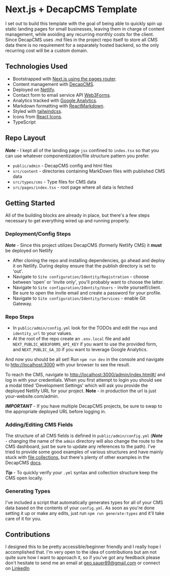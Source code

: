# Next.js + DecapCMS Template

I set out to build this template with the goal of being able to quickly spin up static landing pages for small businesses, leaving them in charge of content management, while avoiding any recurring monthly costs for the client. Since DecapCMS uses .md files in the project repo itself to store all CMS data there is no requirement for a separately hosted backend, so the only recurring cost will be a custom domain.

## Technologies Used

- Bootstrapped with [Next.js using the pages router](https://nextjs.org/learn-pages-router).
- Content management with [DecapCMS](https://decapcms.org/docs).
- Deployed on [Netlify](https://www.netlify.com/).
- Contact form to email service API [Web3Forms](https://web3forms.com/).
- Analytics tracked with [Google Analytics](https://developers.google.com/analytics/learn/beginners#step-1:-set-up-google-analytics).
- Markdown formatting with [ReactMarkdown](https://www.npmjs.com/package/react-markdown/v/8.0.6).
- Styled with [tailwindcss](https://tailwindcss.com/).
- Icons from [React Icons](https://www.npmjs.com/package/react-icons).
- TypeScript

## Repo Layout

_**Note**_ - I kept all of the landing page `jsx` confined to `index.tsx` so that you can use whatever componentization/file structure pattern you prefer.

- `public/admin` - DecapCMS config and html files
- `src/content` - directories containing MarkDown files with published CMS data
- `src/types/cms` - Type files for CMS data
- `src/pages/index.tsx` - root page where all data is fetched

## Getting Started

All of the building blocks are already in place, but there's a few steps necessary to get everything wired up and running properly.

### Deployment/Config Steps

_**Note**_ - Since this project utilizes DecapCMS (formerly Netlify CMS) it **must** be deployed on Netlify

- After cloning the repo and installing dependencies, go ahead and deploy it on Netlify. During deploy ensure that the publish directory is set to 'out'.
- Navigate to `Site configuration/Identity/Registration` - choose between 'open' or 'invite only', you'll probably want to choose the latter.
- Navigate to `Site configuration/Identity/Users` - invite yourself/client. Be sure to open the invite email and create a password for your profile.
- Navigate to `Site configuration/Identity/Services` - enable Git Gateway.

### Repo Steps

- In `public/admin/config.yml` look for the TODOs and edit the `repo` and `identity_url` to your values.
- At the root of the repo create an `.env.local` file and add `NEXT_PUBLIC_WEB3FORMS_API_KEY` if you want to use the provided form, and `NEXT_PUBLIC_GA_ID` if you want to leverage Google Analytics.

And now you should be all set! Run `npm run dev` in the console and navigate to [http://localhost:3000](http://localhost:3000) with your browser to see the result.

To reach the CMS, navigate to [http://localhost:3000/admin/index.html#/](http://localhost:3000/admin/index.html#/) and log in with your credentials. When you first attempt to login you should see a modal titled 'Development Settings' which will ask you provide the deployed Netlify URL for your project. **Note** - in production the url is just your-website.com/admin.

_**IMPORTANT**_ - If you have multiple DecapCMS projects, be sure to swap to the appropriate deployed URL before logging in.

### Adding/Editing CMS Fields

The structure of all CMS fields is defined in `public/admin/config.yml` (_**Note**_ - changing the name of the `admin` directory will also change the route to the CMS dashboard, just be sure to update any references to the path). I've tried to provide some good examples of various structures and have mainly stuck with [file collections](https://decapcms.org/docs/collection-file/), but there's plenty of other examples in the DecapCMS [docs](https://decapcms.org/docs).

_**Tip**_ - To quickly verify your `.yml` syntax and collection structure keep the CMS open locally.

### Generating Types

I've included a script that automatically generates types for all of your CMS data based on the contents of your `config.yml`. As soon as you're done setting it up or make any edits, just run `npm run generate:types` and it'll take care of it for you.

## Contributions

I designed this to be pretty accessible/beginner friendly and I really hope I accomplished that. I'm very open to the idea of contributions but am not quite sure how I want to approach it, so if you've got any feedback please don't hesitate to send me an email at <geo.sauer89@gmail.com> or connect on [LinkedIn](https://www.linkedin.com/in/geosauer/)
